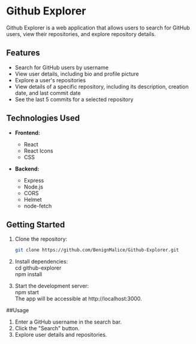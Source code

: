 # Github Explorer

Github Explorer is a web application that allows users to search for GitHub users, view their repositories, and explore repository details.

## Features

- Search for GitHub users by username
- View user details, including bio and profile picture
- Explore a user's repositories
- View details of a specific repository, including its description, creation date, and last commit date
- See the last 5 commits for a selected repository

## Technologies Used

- **Frontend:**

  - React
  - React Icons
  - CSS

- **Backend:**
  - Express
  - Node.js
  - CORS
  - Helmet
  - node-fetch

## Getting Started

1. Clone the repository:

   ```bash
   git clone https://github.com/BenignMalice/Github-Explorer.git

   ```

2. Install dependencies:  
   cd github-explorer  
   npm install

3. Start the development server:  
   npm start  
   The app will be accessible at http://localhost:3000.

##Usage

1. Enter a GitHub username in the search bar.  
2. Click the "Search" button.  
3. Explore user details and repositories.  

